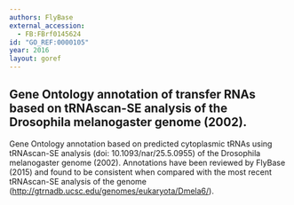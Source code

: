 ```yaml
---
authors: FlyBase
external_accession: 
  - FB:FBrf0145624
id: "GO_REF:0000105"
year: 2016
layout: goref
---
```


## Gene Ontology annotation of transfer RNAs based on tRNAscan-SE analysis of the Drosophila melanogaster genome (2002).

Gene Ontology annotation based on predicted cytoplasmic tRNAs using tRNAscan-SE analysis (doi: 10.1093/nar/25.5.0955) of the Drosophila melanogaster genome (2002). Annotations have been reviewed by FlyBase (2015) and found to be consistent when compared with the most recent tRNAscan-SE analysis of the genome (http://gtrnadb.ucsc.edu/genomes/eukaryota/Dmela6/).

